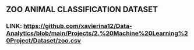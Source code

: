 ## ZOO ANIMAL CLASSIFICATION DATASET
### LINK: https://github.com/xavierina12/Data-Analytics/blob/main/Projects/2.%20Machine%20Learning%20Project/Dataset/zoo.csv
